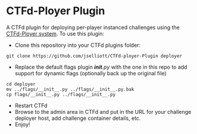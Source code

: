# CTFd-Ployer Plugin

A CTFd plugin for deploying per-player instanced challenges using the [CTFd-Ployer system](https://github.com/jselliott/CTFd-ployer). To use this plugin:

* Clone this repository into your CTFd plugins folder:

```
git clone https://github.com/jselliott/CTFd-ployer-Plugin deployer
```

* Replace the default flags plugin *__init__.py* with the one in this repo to add support for dynamic flags (optionally back up the original file)

```
cd deployer
mv ../flags/__init__.py ../flags/__init__.py.bak
cp flags/__init__.py ../flags/__init__.py
```

* Restart CTFd
* Browse to the admin area in CTFd and put in the URL for your challenge deployer host, add challenge container details, etc.
* Enjoy!


